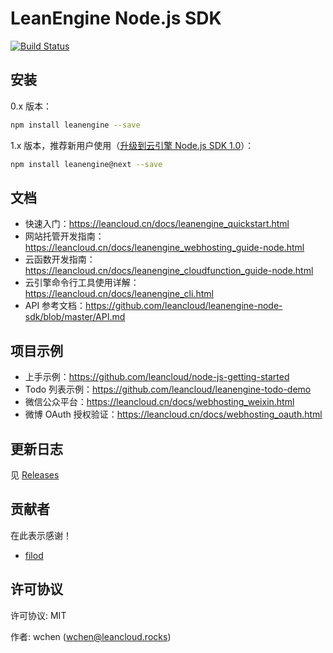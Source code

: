 # LeanEngine Node.js SDK

[![Build Status](https://travis-ci.org/leancloud/leanengine-node-sdk.svg?branch=master)](https://travis-ci.org/leancloud/leanengine-node-sdk)

## 安装

0.x 版本：

```bash
npm install leanengine --save
```

1.x 版本，推荐新用户使用（[升级到云引擎 Node.js SDK 1.0](https://leancloud.cn/docs/leanengine-node-sdk-upgrade-1.html)）：

```bash
npm install leanengine@next --save
```

## 文档

* 快速入门：<https://leancloud.cn/docs/leanengine_quickstart.html>
* 网站托管开发指南：<https://leancloud.cn/docs/leanengine_webhosting_guide-node.html>
* 云函数开发指南：<https://leancloud.cn/docs/leanengine_cloudfunction_guide-node.html>
* 云引擎命令行工具使用详解：<https://leancloud.cn/docs/leanengine_cli.html>
* API 参考文档：<https://github.com/leancloud/leanengine-node-sdk/blob/master/API.md>

## 项目示例

* 上手示例：<https://github.com/leancloud/node-js-getting-started>
* Todo 列表示例：<https://github.com/leancloud/leanengine-todo-demo>
* 微信公众平台：<https://leancloud.cn/docs/webhosting_weixin.html>
* 微博 OAuth 授权验证：<https://leancloud.cn/docs/webhosting_oauth.html>

## 更新日志

见 [Releases](https://github.com/leancloud/leanengine-node-sdk/releases)

## 贡献者

在此表示感谢！

* [filod](https://github.com/filod)

## 许可协议

许可协议: MIT

作者: wchen (wchen@leancloud.rocks)
